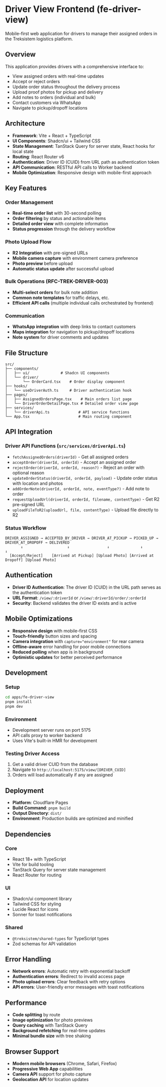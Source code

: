 # Driver View Frontend (fe-driver-view)

Mobile-first web application for drivers to manage their assigned orders in the Treksistem logistics platform.

## Overview

This application provides drivers with a comprehensive interface to:
- View assigned orders with real-time updates
- Accept or reject orders
- Update order status throughout the delivery process
- Upload proof photos for pickup and delivery
- Add notes to orders (individual and bulk)
- Contact customers via WhatsApp
- Navigate to pickup/dropoff locations

## Architecture

- **Framework**: Vite + React + TypeScript
- **UI Components**: Shadcn/ui + Tailwind CSS
- **State Management**: TanStack Query for server state, React hooks for local state
- **Routing**: React Router v6
- **Authentication**: Driver ID (CUID) from URL path as authentication token
- **API Communication**: RESTful API calls to Worker backend
- **Mobile Optimization**: Responsive design with mobile-first approach

## Key Features

### Order Management
- **Real-time order list** with 30-second polling
- **Order filtering** by status and actionable items
- **Detailed order view** with complete information
- **Status progression** through the delivery workflow

### Photo Upload Flow
- **R2 Integration** with pre-signed URLs
- **Mobile camera capture** with environment camera preference
- **Photo preview** before upload
- **Automatic status update** after successful upload

### Bulk Operations (RFC-TREK-DRIVER-003)
- **Multi-select orders** for bulk note addition
- **Common note templates** for traffic delays, etc.
- **Efficient API calls** (multiple individual calls orchestrated by frontend)

### Communication
- **WhatsApp integration** with deep links to contact customers
- **Maps integration** for navigation to pickup/dropoff locations
- **Note system** for driver comments and updates

## File Structure

```
src/
├── components/
│   ├── ui/              # Shadcn UI components
│   └── driver/
│       └── OrderCard.tsx    # Order display component
├── hooks/
│   └── useDriverAuth.ts     # Driver authentication hook
├── pages/
│   ├── AssignedOrdersPage.tsx    # Main orders list page
│   └── DriverOrderDetailPage.tsx # Detailed order view page
├── services/
│   └── driverApi.ts             # API service functions
└── App.tsx                      # Main routing component
```

## API Integration

### Driver API Functions (`src/services/driverApi.ts`)

- `fetchAssignedOrders(driverId)` - Get all assigned orders
- `acceptOrder(driverId, orderId)` - Accept an assigned order
- `rejectOrder(driverId, orderId, reason?)` - Reject an order with optional reason
- `updateOrderStatus(driverId, orderId, payload)` - Update order status with location and photos
- `addOrderNote(driverId, orderId, note, eventType?)` - Add note to order
- `requestUploadUrl(driverId, orderId, filename, contentType)` - Get R2 pre-signed URL
- `uploadFileToR2(uploadUrl, file, contentType)` - Upload file directly to R2

### Status Workflow

```
DRIVER_ASSIGNED → ACCEPTED_BY_DRIVER → DRIVER_AT_PICKUP → PICKED_UP → DRIVER_AT_DROPOFF → DELIVERED
       ↓                    ↓                 ↓              ↓               ↓
  [Accept/Reject]    [Arrived at Pickup] [Upload Photo] [Arrived at Dropoff] [Upload Photo]
```

## Authentication

- **Driver ID Authentication**: The driver ID (CUID) in the URL path serves as the authentication token
- **URL Format**: `/view/:driverId` or `/view/:driverId/order/:orderId`
- **Security**: Backend validates the driver ID exists and is active

## Mobile Optimizations

- **Responsive design** with mobile-first CSS
- **Touch-friendly** button sizes and spacing
- **Camera integration** with `capture="environment"` for rear camera
- **Offline-aware** error handling for poor mobile connections
- **Reduced polling** when app is in background
- **Optimistic updates** for better perceived performance

## Development

### Setup
```bash
cd apps/fe-driver-view
pnpm install
pnpm dev
```

### Environment
- Development server runs on port 5175
- API calls proxy to worker backend
- Uses Vite's built-in HMR for development

### Testing Driver Access
1. Get a valid driver CUID from the database
2. Navigate to `http://localhost:5175/view/[DRIVER_CUID]`
3. Orders will load automatically if any are assigned

## Deployment

- **Platform**: Cloudflare Pages
- **Build Command**: `pnpm build`
- **Output Directory**: `dist/`
- **Environment**: Production builds are optimized and minified

## Dependencies

### Core
- React 18+ with TypeScript
- Vite for build tooling
- TanStack Query for server state management
- React Router for routing

### UI
- Shadcn/ui component library
- Tailwind CSS for styling
- Lucide React for icons
- Sonner for toast notifications

### Shared
- `@treksistem/shared-types` for TypeScript types
- Zod schemas for API validation

## Error Handling

- **Network errors**: Automatic retry with exponential backoff
- **Authentication errors**: Redirect to invalid access page
- **Photo upload errors**: Clear feedback with retry options
- **API errors**: User-friendly error messages with toast notifications

## Performance

- **Code splitting** by route
- **Image optimization** for photo previews
- **Query caching** with TanStack Query
- **Background refetching** for real-time updates
- **Minimal bundle size** with tree shaking

## Browser Support

- **Modern mobile browsers** (Chrome, Safari, Firefox)
- **Progressive Web App** capabilities
- **Camera API** support for photo capture
- **Geolocation API** for location updates 